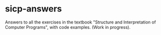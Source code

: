 # sicp-answers
Answers to all the exercises in the textbook "Structure and Interpretation of Computer Programs", with code examples.
(Work in progress).
